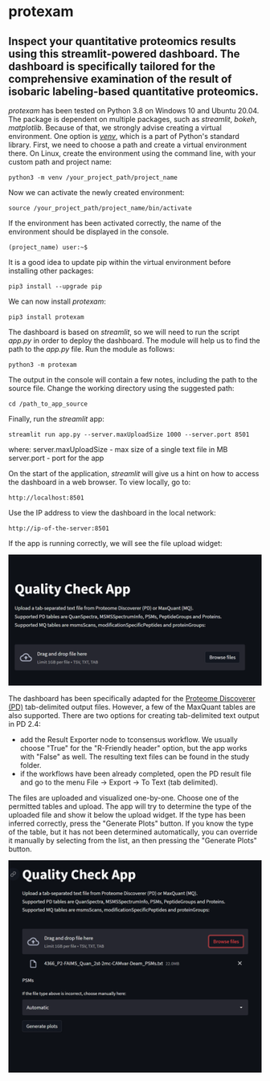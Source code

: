 # protexam
## Inspect your quantitative proteomics results using this streamlit-powered dashboard. The dashboard is specifically tailored for the comprehensive examination of the result of isobaric labeling-based quantitative proteomics.

*protexam* has been tested on Python 3.8 on Windows 10 and Ubuntu 20.04.
The package is dependent on multiple packages, such as *streamlit*, *bokeh*, *matplotlib*. Because of that, we strongly advise creating a virtual environment. One option is [*venv*](https://packaging.python.org/en/latest/guides/installing-using-pip-and-virtual-environments), which is a part of Python's standard library. First, we need to choose a path and create a virtual environment there. On Linux, create the environment using the command line, with your custom path and project name:


```
python3 -m venv /your_project_path/project_name
```

Now we can activate the newly created environment:

```
source /your_project_path/project_name/bin/activate
```

If the environment has been activated correctly, the name of the environment should be displayed in the console.

```
(project_name) user:~$
```

It is a good idea to update pip within the virtual environment before installing other packages:

```
pip3 install --upgrade pip
```

We can now install *protexam*:

```
pip3 install protexam
```

The dashboard is based on *streamlit*, so we will need to run the script *app.py* in order to deploy the dashboard. The module will help us to find the path to the *app.py* file. Run the module as follows:

```
python3 -m protexam
```

The output in the console will contain a few notes, including the path to the source file. Change the working directory using the suggested path:

```
cd /path_to_app_source
```

Finally, run the *streamlit* app:

```
streamlit run app.py --server.maxUploadSize 1000 --server.port 8501
```

where:
    server.maxUploadSize - max size of a single text file in MB
    server.port - port for the app

On the start of the application, *streamlit* will give us a hint on how to access the dashboard in a web browser. To view locally, go to:
```
http://localhost:8501
```

Use the IP address to view the dashboard in the local network:
```
http://ip-of-the-server:8501
```
If the app is running correctly, we will see the file upload widget:

![Default view with the upload widget](img/app_screenshot_01.png)

The dashboard has been specifically adapted for the [Proteome Discoverer (PD)](https://www.thermofisher.com/se/en/home/industrial/mass-spectrometry/liquid-chromatography-mass-spectrometry-lc-ms/lc-ms-software/multi-omics-data-analysis/proteome-discoverer-software.html) tab-delimited output files. However, a few of the MaxQuant tables are also supported. There are two options for creating tab-delimited text output in PD 2.4:
* add the Result Exporter node to tconsensus workflow. We usually choose "True" for the "R-Friendly header" option, but the app works with "False" as well. The resulting text files can be found in the study folder.
* if the workflows have been already completed, open the PD result file and go to the menu File -> Export -> To Text (tab delimited).

The files are uploaded and visualized one-by-one. Choose one of the permitted tables and upload. The app will try to determine the type of the uploaded file and show it below the upload widget. If the type has been inferred correctly, press the "Generate Plots" button. If you know the type of the table, but it has not been determined automatically, you can override it manually by selecting from the list, an then pressing the "Generate Plots" button.

![The uploaded file has been recognized](img/app_screenshot_02.png)
